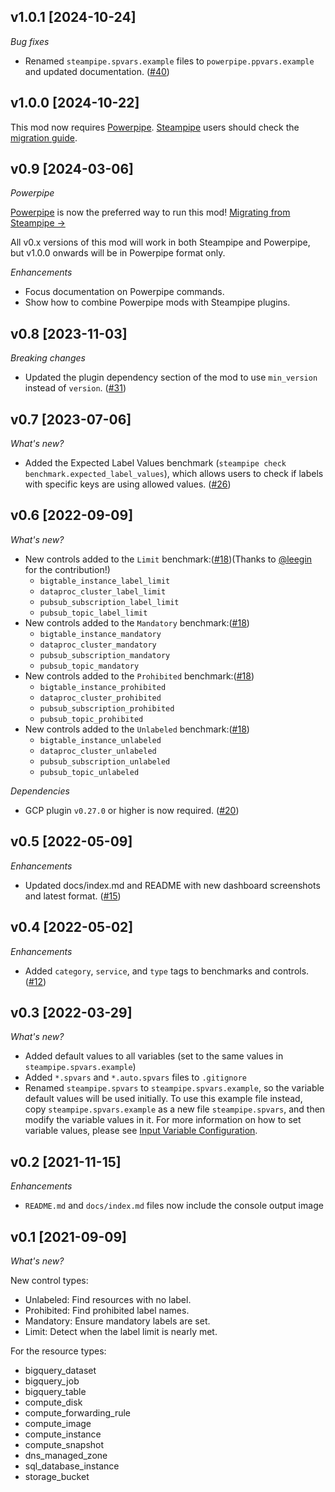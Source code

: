 ## v1.0.1 [2024-10-24]

_Bug fixes_

- Renamed `steampipe.spvars.example` files to `powerpipe.ppvars.example` and updated documentation. ([#40](https://github.com/turbot/steampipe-mod-gcp-labels/pull/40))

## v1.0.0 [2024-10-22]

This mod now requires [Powerpipe](https://powerpipe.io). [Steampipe](https://steampipe.io) users should check the [migration guide](https://powerpipe.io/blog/migrating-from-steampipe).

## v0.9 [2024-03-06]

_Powerpipe_

[Powerpipe](https://powerpipe.io) is now the preferred way to run this mod!  [Migrating from Steampipe →](https://powerpipe.io/blog/migrating-from-steampipe)

All v0.x versions of this mod will work in both Steampipe and Powerpipe, but v1.0.0 onwards will be in Powerpipe format only.

_Enhancements_

- Focus documentation on Powerpipe commands.
- Show how to combine Powerpipe mods with Steampipe plugins.

## v0.8 [2023-11-03]

_Breaking changes_

- Updated the plugin dependency section of the mod to use `min_version` instead of `version`. ([#31](https://github.com/turbot/steampipe-mod-gcp-labels/pull/31))

## v0.7 [2023-07-06]

_What's new?_

- Added the Expected Label Values benchmark (`steampipe check benchmark.expected_label_values`), which allows users to check if labels with specific keys are using allowed values. ([#26](https://github.com/turbot/steampipe-mod-gcp-labels/pull/26))

## v0.6 [2022-09-09]

_What's new?_

- New controls added to the `Limit` benchmark:([#18](https://github.com/turbot/steampipe-mod-gcp-labels/pull/18))(Thanks to [@leegin](https://github.com/leegin) for the contribution!)
  - `bigtable_instance_label_limit`
  - `dataproc_cluster_label_limit`
  - `pubsub_subscription_label_limit`
  - `pubsub_topic_label_limit`
- New controls added to the `Mandatory` benchmark:([#18](https://github.com/turbot/steampipe-mod-gcp-labels/pull/18))
  - `bigtable_instance_mandatory`
  - `dataproc_cluster_mandatory`
  - `pubsub_subscription_mandatory`
  - `pubsub_topic_mandatory`
- New controls added to the `Prohibited` benchmark:([#18](https://github.com/turbot/steampipe-mod-gcp-labels/pull/18))
  - `bigtable_instance_prohibited`
  - `dataproc_cluster_prohibited`
  - `pubsub_subscription_prohibited`
  - `pubsub_topic_prohibited`
- New controls added to the `Unlabeled` benchmark:([#18](https://github.com/turbot/steampipe-mod-gcp-labels/pull/18))
  - `bigtable_instance_unlabeled`
  - `dataproc_cluster_unlabeled`
  - `pubsub_subscription_unlabeled`
  - `pubsub_topic_unlabeled`

_Dependencies_

- GCP plugin `v0.27.0` or higher is now required. ([#20](https://github.com/turbot/steampipe-mod-gcp-labels/pull/20))

## v0.5 [2022-05-09]

_Enhancements_

- Updated docs/index.md and README with new dashboard screenshots and latest format. ([#15](https://github.com/turbot/steampipe-mod-gcp-labels/pull/15))

## v0.4 [2022-05-02]

_Enhancements_

- Added `category`, `service`, and `type` tags to benchmarks and controls. ([#12](https://github.com/turbot/steampipe-mod-gcp-labels/pull/12))

## v0.3 [2022-03-29]

_What's new?_

- Added default values to all variables (set to the same values in `steampipe.spvars.example`)
- Added `*.spvars` and `*.auto.spvars` files to `.gitignore`
- Renamed `steampipe.spvars` to `steampipe.spvars.example`, so the variable default values will be used initially. To use this example file instead, copy `steampipe.spvars.example` as a new file `steampipe.spvars`, and then modify the variable values in it. For more information on how to set variable values, please see [Input Variable Configuration](https://hub.steampipe.io/mods/turbot/gcp_labels#configuration).

## v0.2 [2021-11-15]

_Enhancements_

- `README.md` and `docs/index.md` files now include the console output image

## v0.1 [2021-09-09]

_What's new?_

New control types:
- Unlabeled: Find resources with no label.
- Prohibited: Find prohibited label names.
- Mandatory: Ensure mandatory labels are set.
- Limit: Detect when the label limit is nearly met.

For the resource types:
- bigquery_dataset
- bigquery_job
- bigquery_table
- compute_disk
- compute_forwarding_rule
- compute_image
- compute_instance
- compute_snapshot
- dns_managed_zone
- sql_database_instance
- storage_bucket
